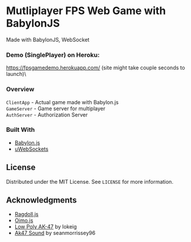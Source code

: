 # Mutliplayer FPS Web Game with BabylonJS
 Made with BabylonJS, WebSocket

 ### Demo (SinglePlayer) on Heroku:
 https://fpsgamedemo.herokuapp.com/ (site might take couple seconds to launch)\
 
  ### Overview
 
 `ClientApp` - Actual game made with Babylon.js\
 `GameServer` - Game server for multiplayer\
 `AuthServer` - Authorization Server
 
 ### Built With

* [Babylon.js](https://babylonjs.com/)
* [uWebSockets](https://github.com/uNetworking/uWebSockets.js/)

 
 <!-- LICENSE -->
## License

Distributed under the MIT License. See `LICENSE` for more information.

<!-- ACKNOWLEDGMENTS -->
## Acknowledgments

* [Ragdoll.js](https://github.com/jongomez/ragdoll.js/)
* [Oimo.js](https://github.com/lo-th/Oimo.js/)
* [Low Poly AK-47](https://skfb.ly/opD99) by lokeig
* [Ak47 Sound](https://freesound.org/s/509430/) by seanmorrissey96
